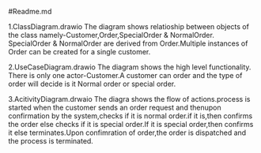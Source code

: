 #Readme.md

1.ClassDiagram.drawio
The diagram shows relatioship between objects of the class namely-Customer,Order,SpecialOrder & NormalOrder.
SpecialOrder & NormalOrder are derived from Order.Multiple instances of Order can be created for a single customer.

2.UseCaseDiagram.drawio
The diagram shows the high level functionality.
There is only one actor-Customer.A customer can order and the type of order will decide is it Normal order or special order.

3.AcitivityDiagram.drwaio
The diagra shows the flow of actions.process is started when the customer sends an order request and thenupon confirmation by the system,checks if it is normal order.if it is,then confirms the order else checks if it is special order.If it is special order,then confirms it else  terminates.Upon confimration of order,the order is dispatched and the process is terminated.
